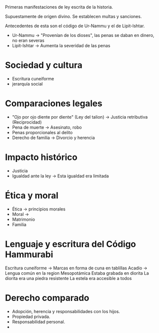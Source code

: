 Primeras manifestaciones de ley escrita de la historia.

Supuestamente de origen divino. Se establecen multas y sanciones.

Antecedentes de esta son el código de Ur-Nammu y el de Lipit-Ishtar.

- Ur-Nammu -> "Provenían de los dioses", las penas se daban en dinero, no eran severas
- Lipit-Ishtar -> Aumenta la severidad de las penas
# Sociedad y cultura
- Escritura cuneiforme
- jerarquía social
# Comparaciones legales
- "Ojo por ojo diente por diente" (Ley del talion) -> Justicia retributiva (Reciprocidad)
- Pena de muerte -> Asesinato, robo
- Penas proporcionales al delito
- Derecho de familia -> Divorcio y herencia
# Impacto histórico
- Justicia
- Igualdad ante la ley -> Esta igualdad era limitada

# Ética y moral

- Ética -> principios morales
- Moral -> 
- Matrimonio
- Familia

# Lenguaje y escritura del Código Hammurabi
Escritura cuneiforme -> Marcas en forma de cuna en tablillas
Acadio -> Lengua común en la region Mesopotámica
Estaba grabada en diorita
La diorita era una piedra resistente
La estela era accesible a todos 

# Derecho comparado
- Adopción, herencia y responsabilidades con los hijos.
- Propiedad privada.
- Responsabilidad personal.
- 

